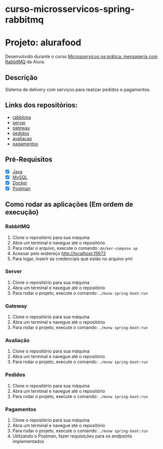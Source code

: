 # curso-microsservicos-spring-rabbitmq

# Projeto: alurafood

Desenvolvido durante o curso [Microsserviços na prática: mensageria com RabbitMQ](https://www.alura.com.br/curso-online-microsservicos-pratica-mensageria-rabbitmq) da Alura.

## Descrição

Sistema de delivery com serviços para realizar pedidos e pagamentos.

## Links dos repositórios:
- [rabbitmq](https://github.com/piedroalex/rabbitmq-docker)
- [server](https://github.com/piedroalex/server)
- [gateway](https://github.com/piedroalex/gateway)
- [pedidos](https://github.com/piedroalex/pedidos)
- [avaliacao](https://github.com/piedroalex/avaliacao)
- [pagamentos](https://github.com/piedroalex/pagamentos)

## Pré-Requisitos

- [x] [Java](https://www.java.com/pt-BR/download/manual.jsp)
- [x] [MySQL](https://dev.mysql.com/downloads/)
- [x] [Docker](https://www.docker.com/products/docker-desktop/)
- [x] [Postman](https://www.postman.com/downloads/)

## Como rodar as aplicações (Em ordem de execução)

### RabbitMQ
1. Clone o repositório para sua máquina
2. Abra um terminal e navegue até o repositório
3. Para rodar o arquivo, execute o comando: ```docker-compose up```
4. Acessar pelo endereço [http://localhost:15672](http://localhost:15672)
5. Para logar, inserir as credenciais que estão no arquivo yml

### Server
1. Clone o repositório para sua máquina
2. Abra um terminal e navegue até o repositório
3. Para rodar o projeto, execute o comando: ```./mvnw spring-boot:run```

### Gateway
1. Clone o repositório para sua máquina
2. Abra um terminal e navegue até o repositório
3. Para rodar o projeto, execute o comando: ```./mvnw spring-boot:run```

### Avaliação
1. Clone o repositório para sua máquina
2. Abra um terminal e navegue até o repositório
3. Para rodar o projeto, execute o comando: ```./mvnw spring-boot:run```

### Pedidos
1. Clone o repositório para sua máquina
2. Abra um terminal e navegue até o repositório
3. Para rodar o projeto, execute o comando: ```./mvnw spring-boot:run```

### Pagamentos
1. Clone o repositório para sua máquina
2. Abra um terminal e navegue até o repositório
3. Para rodar o projeto, execute o comando: ```./mvnw spring-boot:run```
4. Utilizando o Postman, fazer requisições para os endpoints implementados

